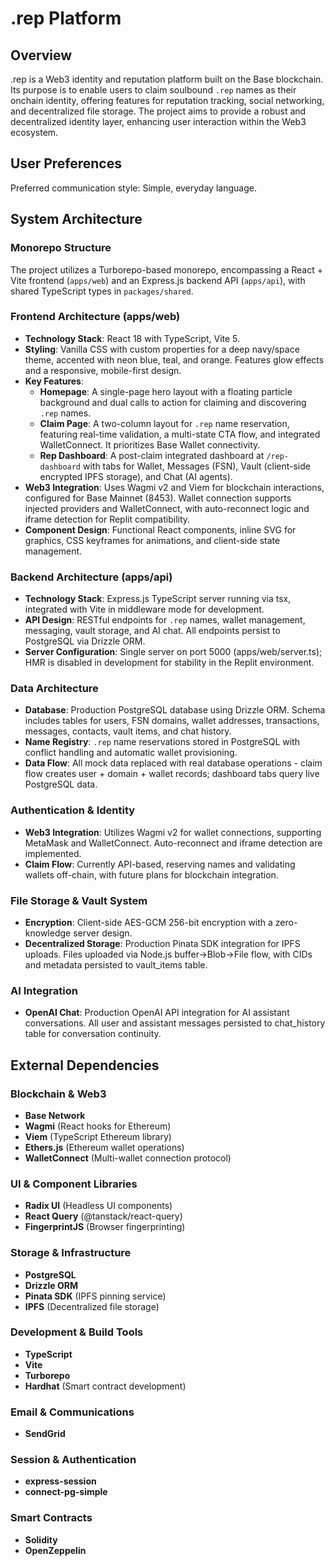 # .rep Platform

## Overview
.rep is a Web3 identity and reputation platform built on the Base blockchain. Its purpose is to enable users to claim soulbound `.rep` names as their onchain identity, offering features for reputation tracking, social networking, and decentralized file storage. The project aims to provide a robust and decentralized identity layer, enhancing user interaction within the Web3 ecosystem.

## User Preferences
Preferred communication style: Simple, everyday language.

## System Architecture

### Monorepo Structure
The project utilizes a Turborepo-based monorepo, encompassing a React + Vite frontend (`apps/web`) and an Express.js backend API (`apps/api`), with shared TypeScript types in `packages/shared`.

### Frontend Architecture (apps/web)
- **Technology Stack**: React 18 with TypeScript, Vite 5.
- **Styling**: Vanilla CSS with custom properties for a deep navy/space theme, accented with neon blue, teal, and orange. Features glow effects and a responsive, mobile-first design.
- **Key Features**:
    - **Homepage**: A single-page hero layout with a floating particle background and dual calls to action for claiming and discovering `.rep` names.
    - **Claim Page**: A two-column layout for `.rep` name reservation, featuring real-time validation, a multi-state CTA flow, and integrated WalletConnect. It prioritizes Base Wallet connectivity.
    - **Rep Dashboard**: A post-claim integrated dashboard at `/rep-dashboard` with tabs for Wallet, Messages (FSN), Vault (client-side encrypted IPFS storage), and Chat (AI agents).
- **Web3 Integration**: Uses Wagmi v2 and Viem for blockchain interactions, configured for Base Mainnet (8453). Wallet connection supports injected providers and WalletConnect, with auto-reconnect logic and iframe detection for Replit compatibility.
- **Component Design**: Functional React components, inline SVG for graphics, CSS keyframes for animations, and client-side state management.

### Backend Architecture (apps/api)
- **Technology Stack**: Express.js TypeScript server running via tsx, integrated with Vite in middleware mode for development.
- **API Design**: RESTful endpoints for `.rep` names, wallet management, messaging, vault storage, and AI chat. All endpoints persist to PostgreSQL via Drizzle ORM.
- **Server Configuration**: Single server on port 5000 (apps/web/server.ts); HMR is disabled in development for stability in the Replit environment.

### Data Architecture
- **Database**: Production PostgreSQL database using Drizzle ORM. Schema includes tables for users, FSN domains, wallet addresses, transactions, messages, contacts, vault items, and chat history.
- **Name Registry**: `.rep` name reservations stored in PostgreSQL with conflict handling and automatic wallet provisioning.
- **Data Flow**: All mock data replaced with real database operations - claim flow creates user + domain + wallet records; dashboard tabs query live PostgreSQL data.

### Authentication & Identity
- **Web3 Integration**: Utilizes Wagmi v2 for wallet connections, supporting MetaMask and WalletConnect. Auto-reconnect and iframe detection are implemented.
- **Claim Flow**: Currently API-based, reserving names and validating wallets off-chain, with future plans for blockchain integration.

### File Storage & Vault System
- **Encryption**: Client-side AES-GCM 256-bit encryption with a zero-knowledge server design.
- **Decentralized Storage**: Production Pinata SDK integration for IPFS uploads. Files uploaded via Node.js buffer→Blob→File flow, with CIDs and metadata persisted to vault_items table.

### AI Integration
- **OpenAI Chat**: Production OpenAI API integration for AI assistant conversations. All user and assistant messages persisted to chat_history table for conversation continuity.

## External Dependencies

### Blockchain & Web3
- **Base Network**
- **Wagmi** (React hooks for Ethereum)
- **Viem** (TypeScript Ethereum library)
- **Ethers.js** (Ethereum wallet operations)
- **WalletConnect** (Multi-wallet connection protocol)

### UI & Component Libraries
- **Radix UI** (Headless UI components)
- **React Query** (@tanstack/react-query)
- **FingerprintJS** (Browser fingerprinting)

### Storage & Infrastructure
- **PostgreSQL**
- **Drizzle ORM**
- **Pinata SDK** (IPFS pinning service)
- **IPFS** (Decentralized file storage)

### Development & Build Tools
- **TypeScript**
- **Vite**
- **Turborepo**
- **Hardhat** (Smart contract development)

### Email & Communications
- **SendGrid**

### Session & Authentication
- **express-session**
- **connect-pg-simple**

### Smart Contracts
- **Solidity**
- **OpenZeppelin**